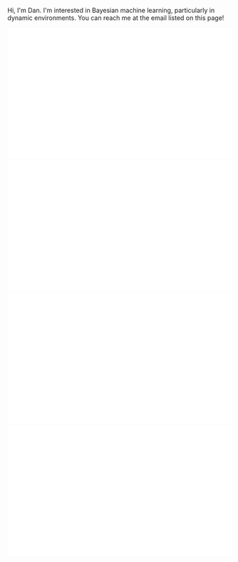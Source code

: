Hi, I'm Dan. I'm interested in Bayesian machine learning, particularly in dynamic environments. You can reach me at the email listed on this page!

![](https://raw.githubusercontent.com/danwaxman/github-stats/master/generated/overview.svg#gh-dark-mode-only)
![](https://raw.githubusercontent.com/danwaxman/github-stats/master/generated/overview.svg#gh-light-mode-only)
![](https://raw.githubusercontent.com/danwaxman/github-stats/master/generated/languages.svg#gh-dark-mode-only)
![](https://raw.githubusercontent.com/danwaxman/github-stats/master/generated/languages.svg#gh-light-mode-only)
<!---
DanWaxman/DanWaxman is a ✨ special ✨ repository because its `README.md` (this file) appears on your GitHub profile.
You can click the Preview link to take a look at your changes.
--->
